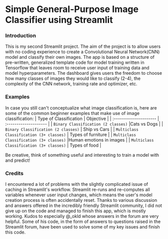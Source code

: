 # Simple General-Purpose Image Classifier using Streamlit
### Introduction
This is my second Streamlit project. The aim of the project is to allow users with no coding experience to create a Convolutional Neural Network(CNN) model and classify their own images. The app is based on a structure of pre-written, generalized template code for model training written in Tensorflow that leaves room to receive user input of training data and model hyperparameters. The dashboard gives users the freedom to choose how many classes of images they would like to classify (2-4), the complexity of the CNN network, training rate and optimizer, etc.
### Examples
In case you still can't conceptualize what image classification is, here are some of the common beginner examples that make use of image classification:
| Type of Classification                 | Objective                                                       |
| :---------------------                 | :--------------------                                             |
| `Binary Classification (2 classes)`    |Cats vs Dogs                            |
| `Binary Classification (2 classes)`    | Ship vs Cars                 |
| `Multiclass Classification (3+ classes)`       | Types of furniture                 |
| `Multiclass Classification (3+ classes)`       |Human emotions in images |
| `Multiclass Classification (3+ classes)`       | Types of food              |

Be creative, think of something useful and interesting to train a model with and predict!
### Credits
I encountered a lot of problems with the slightly complicated issue of caching in Streamlit's workflow. Streamlit re-runs and re-computes all variables whenever user input changes, which means the user's model creation process is often accidentally reset. Thanks to various discussion and answers offered in the incredibly friendly Streamlit community, I did not give up on the code and managed to finish this app, which is mostly working. Kudos to especially @_okld whose answers in the forum are very helpful. Some of his code, in the form of answers to questions raised in the Streamlit forum, have been used to solve some of my key issues and  finish this code.